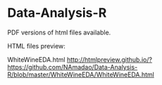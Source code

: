 # Data-Analysis-R
PDF versions of html files available.

HTML files preview:

WhiteWineEDA.html
http://htmlpreview.github.io/?https://github.com/NAmadao/Data-Analysis-R/blob/master/WhiteWineEDA/WhiteWineEDA.html
